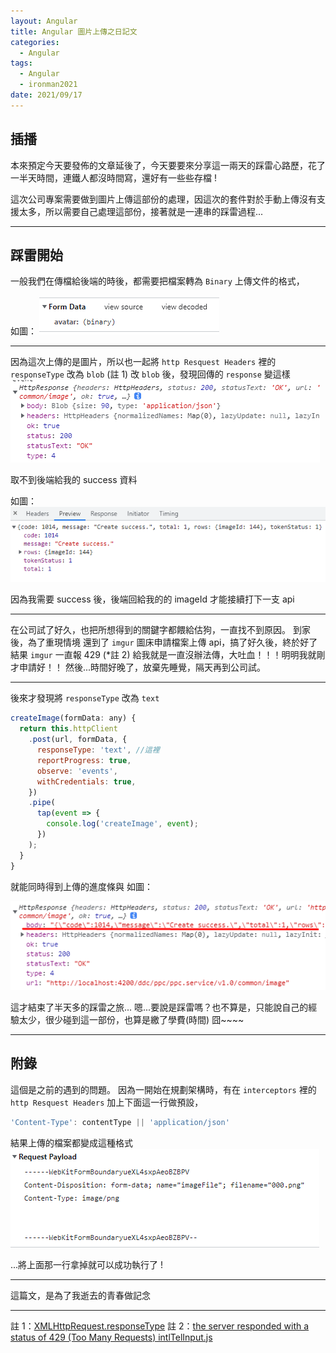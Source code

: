 ```yaml
---
layout: Angular
title: Angular 圖片上傳之日記文
categories:
  - Angular
tags:
  - Angular
  - ironman2021
date: 2021/09/17
---
```


## 插播

本來預定今天要發佈的文章延後了，今天要要來分享這一兩天的踩雷心路歷，花了一半天時間，連鐵人都沒時間寫，還好有一些些存檔 !

這次公司專案需要做到圖片上傳這部份的處理，因這次的套件對於手動上傳沒有支援太多，所以需要自己處理這部份，接著就是一連串的踩雷過程...

---

## 踩雷開始

一般我們在傳檔給後端的時後，都需要把檔案轉為 `Binary` 上傳文件的格式，

如圖：
![](assets/images/ironman/ng_image-upload/8ZxtHgM.png)

---

因為這次上傳的是圖片，所以也一起將 `http Resquest Headers` 裡的 `responseType` 改為 `blob` (註 1)
改 `blob` 後，發現回傳的 `response` 變這樣
![](assets/images/ironman/ng_image-upload/s11aelm.png)

取不到後端給我的 success 資料

如圖：
![](assets/images/ironman/ng_image-upload/xs8gTsk.png)

因為我需要 success 後，後端回給我的的 imageId 才能接續打下一支 api

---

在公司試了好久，也把所想得到的關鍵字都餵給估狗，一直找不到原因。
到家後，為了重現情境 還到了 `imgur` 圖床申請檔案上傳 api，搞了好久後，終於好了
結果 `imgur` 一直報 429 (\*註 2) 給我就是一直沒辦法傳，大吐血！！！明明我就剛才申請好！！
然後...時間好晚了，放棄先睡覺，隔天再到公司試。

---

後來才發現將 `responseType` 改為 `text`

```js
createImage(formData: any) {
  return this.httpClient
    .post(url, formData, {
      responseType: 'text', //這裡
      reportProgress: true,
      observe: 'events',
      withCredentials: true,
    })
    .pipe(
      tap(event => {
        console.log('createImage', event);
      })
    );
  }
}
```

就能同時得到上傳的進度條與 如圖：

![](assets/images/ironman/ng_image-upload/gRdrrsh.png)

這才結束了半天多的踩雷之旅...
嗯...要說是踩雷嗎？也不算是，只能說自己的經驗太少，很少碰到這一部份，也算是繳了學費(時間) 囧~~~~

---

## 附錄

這個是之前的遇到的問題。
因為一開始在規劃架構時，有在 `interceptors` 裡的 `http Resquest Headers` 加上下面這一行做預設，

```js
'Content-Type': contentType || 'application/json'
```

結果上傳的檔案都變成這種格式
![](assets/images/ironman/ng_image-upload/3fGnVVj.png)

...將上面那一行拿掉就可以成功執行了 !

---

這篇文，是為了我逝去的青春做記念

---

註 1：[XMLHttpRequest.responseType](https://developer.mozilla.org/zh-CN/docs/Web/API/XMLHttpRequest/responseType)
註 2：[the server responded with a status of 429 (Too Many Requests) intlTelInput.js](https://stackoverflow.com/questions/31704941/the-server-responded-with-a-status-of-429-too-many-requests-intltelinput-js)

